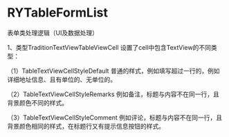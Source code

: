 # RYTableFormList
表单类处理逻辑（UI及数据处理）


1、类型TraditionTextViewTableViewCell 设置了cell中包含TextView的不同类型：


（1）TableTextViewCellStyleDefault    普通的样式，例如填写超过一行的，例如详细地址信息、且有单位的、无单位的。

（2）TableTextViewCellStyleRemarks    例如备注，标题与内容不在同一行，且背景颜色不同的样式。

（3）TableTextViewCellStyleComment    例如评论，标题与内容不在同一行，且背景颜色相同的样式，在标题行又有提示信息按钮的样式。
